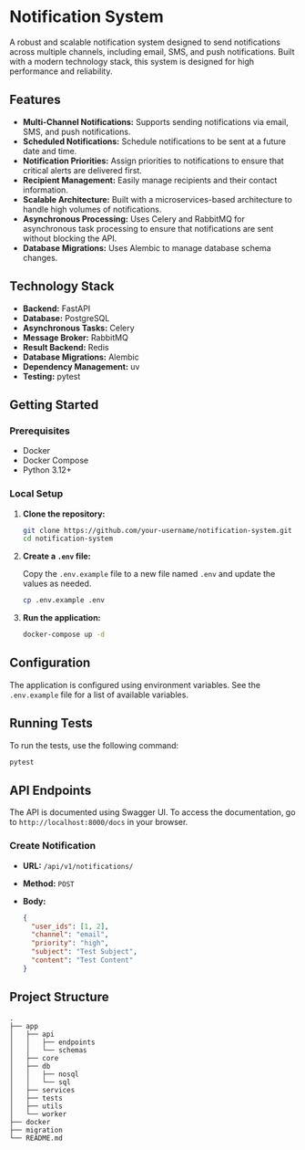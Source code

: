# Notification System

A robust and scalable notification system designed to send notifications across multiple channels, including email, SMS, and push notifications. Built with a modern technology stack, this system is designed for high performance and reliability.

## Features

-   **Multi-Channel Notifications:** Supports sending notifications via email, SMS, and push notifications.
-   **Scheduled Notifications:** Schedule notifications to be sent at a future date and time.
-   **Notification Priorities:** Assign priorities to notifications to ensure that critical alerts are delivered first.
-   **Recipient Management:** Easily manage recipients and their contact information.
-   **Scalable Architecture:** Built with a microservices-based architecture to handle high volumes of notifications.
-   **Asynchronous Processing:** Uses Celery and RabbitMQ for asynchronous task processing to ensure that notifications are sent without blocking the API.
-   **Database Migrations:** Uses Alembic to manage database schema changes.

## Technology Stack

-   **Backend:** FastAPI
-   **Database:** PostgreSQL
-   **Asynchronous Tasks:** Celery
-   **Message Broker:** RabbitMQ
-   **Result Backend:** Redis
-   **Database Migrations:** Alembic
-   **Dependency Management:** uv
-   **Testing:** pytest

## Getting Started

### Prerequisites

-   Docker
-   Docker Compose
-   Python 3.12+

### Local Setup

1.  **Clone the repository:**

    ```bash
    git clone https://github.com/your-username/notification-system.git
    cd notification-system
    ```

2.  **Create a `.env` file:**

    Copy the `.env.example` file to a new file named `.env` and update the values as needed.

    ```bash
    cp .env.example .env
    ```

3.  **Run the application:**

    ```bash
    docker-compose up -d
    ```

## Configuration

The application is configured using environment variables. See the `.env.example` file for a list of available variables.

## Running Tests

To run the tests, use the following command:

```bash
pytest
```

## API Endpoints

The API is documented using Swagger UI. To access the documentation, go to `http://localhost:8000/docs` in your browser.

### Create Notification

-   **URL:** `/api/v1/notifications/`
-   **Method:** `POST`
-   **Body:**

    ```json
    {
      "user_ids": [1, 2],
      "channel": "email",
      "priority": "high",
      "subject": "Test Subject",
      "content": "Test Content"
    }
    ```

## Project Structure

```
.
├── app
│   ├── api
│   │   ├── endpoints
│   │   └── schemas
│   ├── core
│   ├── db
│   │   ├── nosql
│   │   └── sql
│   ├── services
│   ├── tests
│   ├── utils
│   └── worker
├── docker
├── migration
└── README.md
```
